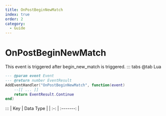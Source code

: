 ```yaml
---
title: OnPostBeginNewMatch
index: true
order: 2
category:
  - Guide
---
```


# OnPostBeginNewMatch
This event is triggered after begin_new_match is triggered.
::: tabs
@tab Lua
```lua
--- @param event Event
--- @return number EventResult
AddEventHandler("OnPostBeginNewMatch", function(event)
    --[[ ... ]]
    return EventResult.Continue
end)
```

:::
| Key | Data Type |
| :-: | :-------: |